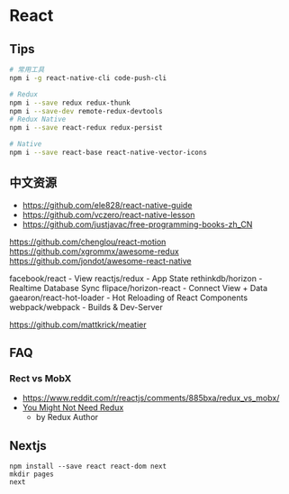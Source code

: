 # React

## Tips


```bash
# 常用工具
npm i -g react-native-cli code-push-cli

# Redux
npm i --save redux redux-thunk
npm i --save-dev remote-redux-devtools
# Redux Native
npm i --save react-redux redux-persist

# Native
npm i --save react-base react-native-vector-icons


```

## 中文资源
* https://github.com/ele828/react-native-guide
* https://github.com/vczero/react-native-lesson
* https://github.com/justjavac/free-programming-books-zh_CN


https://github.com/chenglou/react-motion
https://github.com/xgrommx/awesome-redux
https://github.com/jondot/awesome-react-native


facebook/react - View
reactjs/redux - App State
rethinkdb/horizon - Realtime Database Sync
flipace/horizon-react - Connect View + Data
gaearon/react-hot-loader - Hot Reloading of React Components
webpack/webpack - Builds & Dev-Server


https://github.com/mattkrick/meatier

## FAQ
### Rect vs MobX
* https://www.reddit.com/r/reactjs/comments/885bxa/redux_vs_mobx/
* [You Might Not Need Redux](https://medium.com/@dan_abramov/you-might-not-need-redux-be46360cf367)
  * by Redux Author


## Nextjs

```
npm install --save react react-dom next
mkdir pages
next
```
